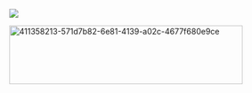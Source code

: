 ![](http://moe-counter.es3n1n.eu/@stackwalked?name=stackwalked&theme=moebooru&scale=1&pixelated=1&darkmode=auto)

<img width="419" height="106" alt="411358213-571d7b82-6e81-4139-a02c-4677f680e9ce" src="https://github.com/user-attachments/assets/4b734fa7-9800-4919-a1b3-799174409168" />
